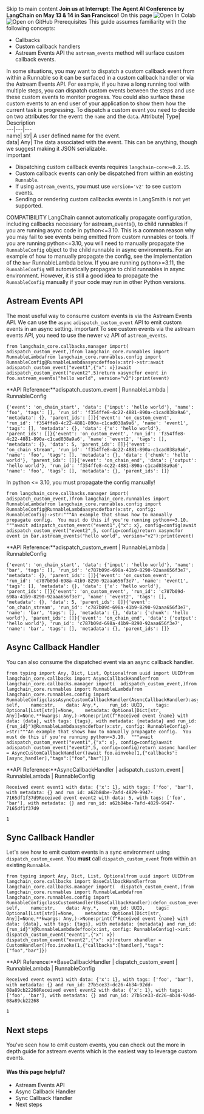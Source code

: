 Skip to main content
**Join us at Interrupt: The Agent AI Conference by LangChain on May 13 & 14 in San Francisco!**
On this page
![Open In Colab](https://colab.research.google.com/assets/colab-badge.svg)![Open on GitHub](https://img.shields.io/badge/Open%20on%20GitHub-grey?logo=github&logoColor=white)
Prerequisites
This guide assumes familiarity with the following concepts:
  * Callbacks
  * Custom callback handlers
  * Astream Events API the `astream_events` method will surface custom callback events.


In some situations, you may want to dispatch a custom callback event from within a Runnable so it can be surfaced in a custom callback handler or via the Astream Events API.
For example, if you have a long running tool with multiple steps, you can dispatch custom events between the steps and use these custom events to monitor progress. You could also surface these custom events to an end user of your application to show them how the current task is progressing.
To dispatch a custom event you need to decide on two attributes for the event: the `name` and the `data`.
Attribute| Type| Description  
---|---|---  
name| str| A user defined name for the event.  
data| Any| The data associated with the event. This can be anything, though we suggest making it JSON serializable.  
important
  * Dispatching custom callback events requires `langchain-core>=0.2.15`.
  * Custom callback events can only be dispatched from within an existing `Runnable`.
  * If using `astream_events`, you must use `version='v2'` to see custom events.
  * Sending or rendering custom callbacks events in LangSmith is not yet supported.


COMPATIBILITY
LangChain cannot automatically propagate configuration, including callbacks necessary for astream_events(), to child runnables if you are running async code in python<=3.10. This is a common reason why you may fail to see events being emitted from custom runnables or tools.
If you are running python<=3.10, you will need to manually propagate the `RunnableConfig` object to the child runnable in async environments. For an example of how to manually propagate the config, see the implementation of the `bar` RunnableLambda below.
If you are running python>=3.11, the `RunnableConfig` will automatically propagate to child runnables in async environment. However, it is still a good idea to propagate the `RunnableConfig` manually if your code may run in other Python versions.
## Astream Events API​
The most useful way to consume custom events is via the Astream Events API.
We can use the `async` `adispatch_custom_event` API to emit custom events in an async setting.
important
To see custom events via the astream events API, you need to use the newer `v2` API of `astream_events`.
```
from langchain_core.callbacks.manager import(  adispatch_custom_event,)from langchain_core.runnables import RunnableLambdafrom langchain_core.runnables.config import RunnableConfig@RunnableLambdaasyncdeffoo(x:str)->str:await adispatch_custom_event("event1",{"x": x})await adispatch_custom_event("event2",5)return xasyncfor event in foo.astream_events("hello world", version="v2"):print(event)
```

**API Reference:**adispatch_custom_event | RunnableLambda | RunnableConfig
```
{'event': 'on_chain_start', 'data': {'input': 'hello world'}, 'name': 'foo', 'tags': [], 'run_id': 'f354ffe8-4c22-4881-890a-c1cad038a9a6', 'metadata': {}, 'parent_ids': []}{'event': 'on_custom_event', 'run_id': 'f354ffe8-4c22-4881-890a-c1cad038a9a6', 'name': 'event1', 'tags': [], 'metadata': {}, 'data': {'x': 'hello world'}, 'parent_ids': []}{'event': 'on_custom_event', 'run_id': 'f354ffe8-4c22-4881-890a-c1cad038a9a6', 'name': 'event2', 'tags': [], 'metadata': {}, 'data': 5, 'parent_ids': []}{'event': 'on_chain_stream', 'run_id': 'f354ffe8-4c22-4881-890a-c1cad038a9a6', 'name': 'foo', 'tags': [], 'metadata': {}, 'data': {'chunk': 'hello world'}, 'parent_ids': []}{'event': 'on_chain_end', 'data': {'output': 'hello world'}, 'run_id': 'f354ffe8-4c22-4881-890a-c1cad038a9a6', 'name': 'foo', 'tags': [], 'metadata': {}, 'parent_ids': []}
```

In python <= 3.10, you must propagate the config manually!
```
from langchain_core.callbacks.manager import(  adispatch_custom_event,)from langchain_core.runnables import RunnableLambdafrom langchain_core.runnables.config import RunnableConfig@RunnableLambdaasyncdefbar(x:str, config: RunnableConfig)->str:"""An example that shows how to manually propagate config.  You must do this if you're running python<=3.10.  """await adispatch_custom_event("event1",{"x": x}, config=config)await adispatch_custom_event("event2",5, config=config)return xasyncfor event in bar.astream_events("hello world", version="v2"):print(event)
```

**API Reference:**adispatch_custom_event | RunnableLambda | RunnableConfig
```
{'event': 'on_chain_start', 'data': {'input': 'hello world'}, 'name': 'bar', 'tags': [], 'run_id': 'c787b09d-698a-41b9-8290-92aaa656f3e7', 'metadata': {}, 'parent_ids': []}{'event': 'on_custom_event', 'run_id': 'c787b09d-698a-41b9-8290-92aaa656f3e7', 'name': 'event1', 'tags': [], 'metadata': {}, 'data': {'x': 'hello world'}, 'parent_ids': []}{'event': 'on_custom_event', 'run_id': 'c787b09d-698a-41b9-8290-92aaa656f3e7', 'name': 'event2', 'tags': [], 'metadata': {}, 'data': 5, 'parent_ids': []}{'event': 'on_chain_stream', 'run_id': 'c787b09d-698a-41b9-8290-92aaa656f3e7', 'name': 'bar', 'tags': [], 'metadata': {}, 'data': {'chunk': 'hello world'}, 'parent_ids': []}{'event': 'on_chain_end', 'data': {'output': 'hello world'}, 'run_id': 'c787b09d-698a-41b9-8290-92aaa656f3e7', 'name': 'bar', 'tags': [], 'metadata': {}, 'parent_ids': []}
```

## Async Callback Handler​
You can also consume the dispatched event via an async callback handler.
```
from typing import Any, Dict, List, Optionalfrom uuid import UUIDfrom langchain_core.callbacks import AsyncCallbackHandlerfrom langchain_core.callbacks.manager import(  adispatch_custom_event,)from langchain_core.runnables import RunnableLambdafrom langchain_core.runnables.config import RunnableConfigclassAsyncCustomCallbackHandler(AsyncCallbackHandler):asyncdefon_custom_event(    self,    name:str,    data: Any,*,    run_id: UUID,    tags: Optional[List[str]]=None,    metadata: Optional[Dict[str, Any]]=None,**kwargs: Any,)->None:print(f"Received event {name} with data: {data}, with tags: {tags}, with metadata: {metadata} and run_id: {run_id}")@RunnableLambdaasyncdefbar(x:str, config: RunnableConfig)->str:"""An example that shows how to manually propagate config.  You must do this if you're running python<=3.10.  """await adispatch_custom_event("event1",{"x": x}, config=config)await adispatch_custom_event("event2",5, config=config)return xasync_handler = AsyncCustomCallbackHandler()await foo.ainvoke(1,{"callbacks":[async_handler],"tags":["foo","bar"]})
```

**API Reference:**AsyncCallbackHandler | adispatch_custom_event | RunnableLambda | RunnableConfig
```
Received event event1 with data: {'x': 1}, with tags: ['foo', 'bar'], with metadata: {} and run_id: a62b84be-7afd-4829-9947-7165df1f37d9Received event event2 with data: 5, with tags: ['foo', 'bar'], with metadata: {} and run_id: a62b84be-7afd-4829-9947-7165df1f37d9
```

```
1
```

## Sync Callback Handler​
Let's see how to emit custom events in a sync environment using `dispatch_custom_event`.
You **must** call `dispatch_custom_event` from within an existing `Runnable`.
```
from typing import Any, Dict, List, Optionalfrom uuid import UUIDfrom langchain_core.callbacks import BaseCallbackHandlerfrom langchain_core.callbacks.manager import(  dispatch_custom_event,)from langchain_core.runnables import RunnableLambdafrom langchain_core.runnables.config import RunnableConfigclassCustomHandler(BaseCallbackHandler):defon_custom_event(    self,    name:str,    data: Any,*,    run_id: UUID,    tags: Optional[List[str]]=None,    metadata: Optional[Dict[str, Any]]=None,**kwargs: Any,)->None:print(f"Received event {name} with data: {data}, with tags: {tags}, with metadata: {metadata} and run_id: {run_id}")@RunnableLambdadeffoo(x:int, config: RunnableConfig)->int:  dispatch_custom_event("event1",{"x": x})  dispatch_custom_event("event2",{"x": x})return xhandler = CustomHandler()foo.invoke(1,{"callbacks":[handler],"tags":["foo","bar"]})
```

**API Reference:**BaseCallbackHandler | dispatch_custom_event | RunnableLambda | RunnableConfig
```
Received event event1 with data: {'x': 1}, with tags: ['foo', 'bar'], with metadata: {} and run_id: 27b5ce33-dc26-4b34-92dd-08a89cb22268Received event event2 with data: {'x': 1}, with tags: ['foo', 'bar'], with metadata: {} and run_id: 27b5ce33-dc26-4b34-92dd-08a89cb22268
```

```
1
```

## Next steps​
You've seen how to emit custom events, you can check out the more in depth guide for astream events which is the easiest way to leverage custom events.
#### Was this page helpful?
  * Astream Events API
  * Async Callback Handler
  * Sync Callback Handler
  * Next steps


